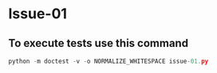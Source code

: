 # Issue-01

## To execute tests use this command

```python
python -m doctest -v -o NORMALIZE_WHITESPACE issue-01.py
```